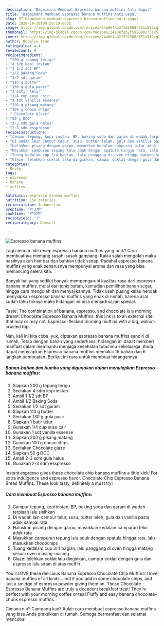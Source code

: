 ```yaml
---
description: "Bagaimana Membuat Espresso banana muffins Anti Gagal"
title: "Bagaimana Membuat Espresso banana muffins Anti Gagal"
slug: 97-bagaimana-membuat-espresso-banana-muffins-anti-gagal
date: 2020-10-28T06:50:29.083Z
image: https://img-global.cpcdn.com/recipes/24a0efab2f592088/751x532cq70/espresso-banana-muffins-foto-resep-utama.jpg
thumbnail: https://img-global.cpcdn.com/recipes/24a0efab2f592088/751x532cq70/espresso-banana-muffins-foto-resep-utama.jpg
cover: https://img-global.cpcdn.com/recipes/24a0efab2f592088/751x532cq70/espresso-banana-muffins-foto-resep-utama.jpg
author: Rosalie Tran
ratingvalue: 4.4
reviewcount: 9
recipeingredient:
- "200 g tepung terigu"
- "4 sdm kopi instan"
- "1 1/2 sdt BP"
- "1/2 Baking Soda"
- "1/2 sdt garam"
- "110 g butter"
- "130 g gula pasir"
- "1 butir telur"
- "1/4 cup susu cair"
- "1 sdt vanilla essense"
- "200 g pisang matang"
- "100 g choco chips"
- " Chocolate glaze"
- "50 g DCC"
- "2-3 sdm gula halus"
- "2-3 sdm esspresso"
recipeinstructions:
- "Campur tepung, kopi instan, BP, baking soda dan garam di wadah terpisah lalu sisihkan"
- "Di wadah lain campur telur, susu, butter leleh, gula dan vanilla pasta aduk sampai rata"
- "Haluskan pisang dengan garpu, masukkan kedalam campuran telur aduk rata"
- "Masukkan campuran tepung lalu aduk dengan spatula hingga rata, lalu masukkan chocochips"
- "Tuang kedalam cup 3/4 bagian, lalu panggang di oven hingga matang sesuai oven masing-masing"
- "Glaze: lelehkan coklat lalu dinginkan, campur coklat dengan gula dan espresso lalu siram di atas muffin"
categories:
- Resep
tags:
- espresso
- banana
- muffins

katakunci: espresso banana muffins 
nutrition: 158 calories
recipecuisine: Indonesian
preptime: "PT37M"
cooktime: "PT57M"
recipeyield: "1"
recipecategory: Dessert

---
```



![Espresso banana muffins](https://img-global.cpcdn.com/recipes/24a0efab2f592088/751x532cq70/espresso-banana-muffins-foto-resep-utama.jpg)

Lagi mencari ide resep espresso banana muffins yang unik? Cara membuatnya memang susah-susah gampang. Kalau salah mengolah maka hasilnya akan hambar dan bahkan tidak sedap. Padahal espresso banana muffins yang enak seharusnya mempunyai aroma dan rasa yang bisa memancing selera kita.

Banyak hal yang sedikit banyak mempengaruhi kualitas rasa dari espresso banana muffins, mulai dari jenis bahan, kemudian pemilihan bahan segar, hingga cara mengolah dan menyajikannya. Tidak usah pusing kalau hendak menyiapkan espresso banana muffins yang enak di rumah, karena asal sudah tahu triknya maka hidangan ini bisa menjadi sajian spesial.

Taste: The combination of banana, espresso, and chocolate is a morning dream! Chocolate Espresso Banana Muffins. this link is to an external site that may or may not. Espresso-flecked morning muffins with a big, walnut-crusted top.


Nah, kali ini kita coba, yuk, ciptakan espresso banana muffins sendiri di rumah. Tetap dengan bahan yang sederhana, hidangan ini dapat memberi manfaat dalam membantu menjaga kesehatan tubuhmu sekeluarga. Anda dapat menyiapkan Espresso banana muffins memakai 16 bahan dan 6 langkah pembuatan. Berikut ini cara untuk membuat hidangannya.

<!--inarticleads1-->

##### Bahan-bahan dan bumbu yang digunakan dalam menyiapkan Espresso banana muffins:

1. Siapkan 200 g tepung terigu
1. Sediakan 4 sdm kopi instan
1. Ambil 1 1/2 sdt BP
1. Ambil 1/2 Baking Soda
1. Sediakan 1/2 sdt garam
1. Siapkan 110 g butter
1. Sediakan 130 g gula pasir
1. Siapkan 1 butir telur
1. Gunakan 1/4 cup susu cair
1. Gunakan 1 sdt vanilla essense
1. Siapkan 200 g pisang matang
1. Gunakan 100 g choco chips
1. Sediakan  Chocolate glaze
1. Siapkan 50 g DCC
1. Ambil 2-3 sdm gula halus
1. Gunakan 2-3 sdm esspresso


Instant espresso gives these chocolate chip banana muffins a little kick! For extra indulgence and espresso flavor. Chocolate Chip Espresso Banana Bread Muffins. These look tasty, definitely a must try! 

<!--inarticleads2-->

##### Cara membuat Espresso banana muffins:

1. Campur tepung, kopi instan, BP, baking soda dan garam di wadah terpisah lalu sisihkan
1. Di wadah lain campur telur, susu, butter leleh, gula dan vanilla pasta aduk sampai rata
1. Haluskan pisang dengan garpu, masukkan kedalam campuran telur aduk rata
1. Masukkan campuran tepung lalu aduk dengan spatula hingga rata, lalu masukkan chocochips
1. Tuang kedalam cup 3/4 bagian, lalu panggang di oven hingga matang sesuai oven masing-masing
1. Glaze: lelehkan coklat lalu dinginkan, campur coklat dengan gula dan espresso lalu siram di atas muffin


You&#39;ll LOVE these delicious Banana Espresso Chocolate Chip Muffins! I love banana muffins of all kinds… but if you add in some chocolate chips, and just a smidge of espresso powder giving them an. These Chocolate Espresso Banana Muffins are truly a decadent breakfast treat! They&#39;re perfect with your morning coffee or tea! Fluffy and easy banana chocolate-chunk espresso muffins. 

Gimana nih? Gampang kan? Itulah cara membuat espresso banana muffins yang bisa Anda praktikkan di rumah. Semoga bermanfaat dan selamat mencoba!
